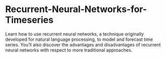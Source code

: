 # Recurrent-Neural-Networks-for-Timeseries
Learn how to use recurrent neural networks, a technique originally developed for natural language processing, to model and forecast time series. You’ll also discover the advantages and disadvantages of recurrent neural networks with respect to more traditional approaches.

